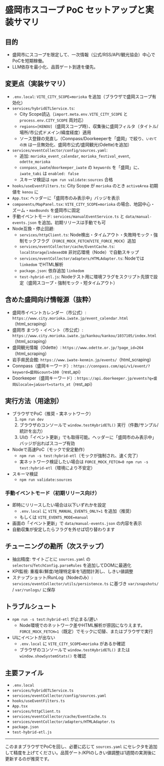 # 盛岡市スコープ PoC セットアップと実装サマリ

## 目的
- 盛岡市にスコープを限定して、一次情報（公式/RSS/API/観光協会）中心でPoCを短期稼働。
- LLM依存を最小化、品質ゲート到達を優先。

## 変更点（実装サマリ）
- `.env.local`: `VITE_CITY_SCOPE=morioka` を追加（ブラウザで盛岡スコープ有効化）
- `services/hybridETLService.ts`:
  - City Scope読込（`import.meta.env.VITE_CITY_SCOPE` と `process.env.CITY_SCOPE` 両対応）
  - `regions=[KENOU]`（盛岡スコープ時）、収集後に盛岡フィルタ（タイトル/場所/市公式ドメイン/緯度経度）適用
  - ソース登録の見直し（Connpass/Doorkeeperを「盛岡」で絞り、`いわての旅` は一旦無効化、盛岡市公式/盛岡観光(Odette)を追加）
- `services/eventCollector/config/sources.yaml`:
  - 追加: `morioka_event_calendar`, `morioka_festival_event`, `odette_morioka`
  - `connpass_iwate`/`doorkeeper_iwate` の `keywords` を「盛岡」に、`iwate_tabi` は `enabled: false`
  - スキーマ検証は `npm run validate:sources` 合格
- `hooks/useEventFilters.ts`: City Scope が `morioka` のとき `activeArea` 初期値を `kenou` に
- `App.tsx`: ヘッダーに「盛岡市のみ表示中」バッジを表示
- `components/MapPanel.tsx`: `VITE_CITY_SCOPE=morioka` の場合、地図中心・ズーム・`maxBounds` を盛岡市に固定
- 手動イベントモード: `services/manualEventService.ts` と `data/manual-events.json` を追加。初期リリースは手動でも可
- Node互換・停止回避:
  - `services/httpClient.ts`: Node検出・タイムアウト・失敗時モック・強制モックフラグ（`FORCE_MOCK_FETCH`/`VITE_FORCE_MOCK`）追加
  - `services/eventCollector/cache/EventCache.ts`: `localStorage`/`indexedDB` 非対応環境（Node）で自動スキップ
  - `services/eventCollector/adapters/HTMLAdapter.ts`: Nodeでは `linkedom` でHTML解析
  - `package.json`: 依存追加 `linkedom`
  - `test-hybrid-etl.js`: Nodeテスト用に環境フラグをスクリプト先頭で設定（盛岡スコープ・強制モック・短タイムアウト）

## 含めた盛岡向け情報源（抜粋）
- 盛岡市イベントカレンダー（市公式）: `https://www.city.morioka.iwate.jp/event_calendar.html`（html_scraping）
- 盛岡市 まつり・イベント（市公式）: `https://www.city.morioka.iwate.jp/kankou/kankou/1037105/index.html`（html_scraping）
- 盛岡観光情報（Odette）: `https://www.odette.or.jp/?page_id=264`（html_scraping）
- 岩手県民会館: `https://www.iwate-kenmin.jp/events/`（html_scraping）
- Connpass（盛岡キーワード）: `https://connpass.com/api/v1/event/?keyword=盛岡&count=100`（rest_api）
- Doorkeeper（盛岡キーワード）: `https://api.doorkeeper.jp/events?q=盛岡&locale=ja&sort=starts_at`（rest_api）

## 実行方法（用途別）
- ブラウザでPoC（推奨・実ネットワーク）
  1) `npm run dev`
  2) ブラウザのコンソールで `window.testHybridETL()` 実行（件数/サンプル/統計を出力）
  3) UIの「イベント更新」でも取得可能。ヘッダーに「盛岡市のみ表示中」バッジが出ればスコープ有効
- Nodeで高速PoC（モックで安定動作）
  - `npm run -s test:hybrid-etl`（モックが強制され、速く完了）
  - 実ネットワーク検証したい場合は `FORCE_MOCK_FETCH=0 npm run -s test:hybrid-etl`（環境により不安定）
- スキーマ検証
  - `npm run validate:sources`

### 手動イベントモード（初期リリース向け）
- 即時にリリースしたい場合は以下いずれかを設定
  - `.env.local` に `VITE_MANUAL_EVENTS_ONLY=1` を追加（推奨）
  - もしくは `VITE_EVENTS_MODE=manual`
- 画面の「イベント更新」で `data/manual-events.json` の内容を表示
- 自動収集が安定したらフラグを外せば切り替わります

## チューニングの勘所（次ステップ）
- 抽出精度: サイトごとに `sources.yaml` の `selectors`/`fetchConfig.parseRules` を追加してDOMに最適化
- KPI監視: 重複率/鮮度/地理特定率を1週間計測し、しきい値調整
- スナップショット/RunLog（Nodeのみ）: `services/eventCollector/utils/persistence.ts` に基づき `var/snapshots/` / `var/runlogs/` に保存

## トラブルシュート
- `npm run -s test:hybrid-etl` が止まる/遅い
  - Node環境でのネットワーク差やHTML解析が原因になりえます。`FORCE_MOCK_FETCH=1`（既定）でモックに切替、またはブラウザで実行
- UIにイベントが出ない
  - `.env.local` に `VITE_CITY_SCOPE=morioka` があるか確認
  - ブラウザのコンソールで `window.testHybridETL()` または `window.showSystemStats()` を確認

## 主要ファイル
- `.env.local`
- `services/hybridETLService.ts`
- `services/eventCollector/config/sources.yaml`
- `hooks/useEventFilters.ts`
- `App.tsx`
- `services/httpClient.ts`
- `services/eventCollector/cache/EventCache.ts`
- `services/eventCollector/adapters/HTMLAdapter.ts`
- `package.json`
- `test-hybrid-etl.js`

---
このままブラウザでPoCを回し、必要に応じて `sources.yaml` にセレクタを追加して精度を上げてください。品質ゲート/KPIのしきい値調整は1週間の実測後に更新するのが推奨です。
